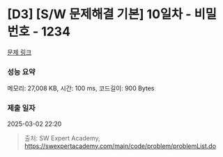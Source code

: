 # [D3] [S/W 문제해결 기본] 10일차 - 비밀번호 - 1234 

[문제 링크](https://swexpertacademy.com/main/code/problem/problemDetail.do?contestProbId=AV14_DEKAJcCFAYD) 

### 성능 요약

메모리: 27,008 KB, 시간: 100 ms, 코드길이: 900 Bytes

### 제출 일자

2025-03-02 22:20



> 출처: SW Expert Academy, https://swexpertacademy.com/main/code/problem/problemList.do